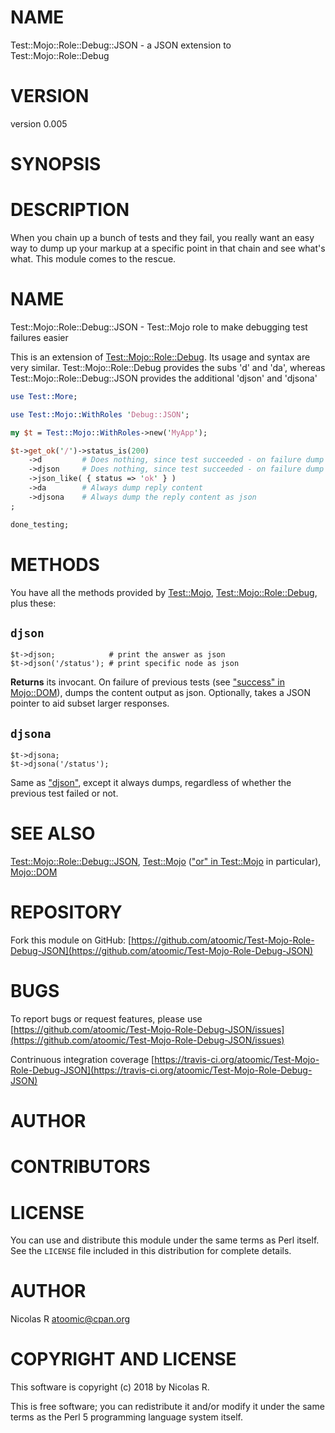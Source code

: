 # NAME

Test::Mojo::Role::Debug::JSON - a JSON extension to Test::Mojo::Role::Debug

# VERSION

version 0.005

# SYNOPSIS

# DESCRIPTION

When you chain up a bunch of tests and they fail, you really want an easy
way to dump up your markup at a specific point in that chain and see
what's what. This module comes to the rescue.

# NAME

Test::Mojo::Role::Debug::JSON - Test::Mojo role to make debugging test failures easier

This is an extension of [Test::Mojo::Role::Debug](https://metacpan.org/pod/Test%3A%3AMojo%3A%3ARole%3A%3ADebug).
Its usage and syntax are very similar.
Test::Mojo::Role::Debug provides the subs 'd' and 'da',
whereas Test::Mojo::Role::Debug::JSON provides the additional 'djson' and 'djsona'

```perl
use Test::More;

use Test::Mojo::WithRoles 'Debug::JSON';

my $t = Test::Mojo::WithRoles->new('MyApp');

$t->get_ok('/')->status_is(200)
    ->d         # Does nothing, since test succeeded - on failure dump content
    ->djson     # Does nothing, since test succeeded - on failure dump content as json
    ->json_like( { status => 'ok' } )
    ->da        # Always dump reply content
    ->djsona    # Always dump the reply content as json
;

done_testing;
```

# METHODS

You have all the methods provided by [Test::Mojo](https://metacpan.org/pod/Test%3A%3AMojo), [Test::Mojo::Role::Debug](https://metacpan.org/pod/Test%3A%3AMojo%3A%3ARole%3A%3ADebug), plus these:

## `djson`

```
$t->djson;            # print the answer as json
$t->djson('/status'); # print specific node as json
```

**Returns** its invocant.
On failure of previous tests (see ["success" in Mojo::DOM](https://metacpan.org/pod/Mojo%3A%3ADOM#success)),
dumps the content output as json. Optionally, takes a JSON pointer to aid subset
larger responses.

## `djsona`

```
$t->djsona;
$t->djsona('/status');
```

Same as ["djson"](#djson), except it always dumps, regardless of whether the previous
test failed or not.

# SEE ALSO

[Test::Mojo::Role::Debug::JSON](https://metacpan.org/pod/Test%3A%3AMojo%3A%3ARole%3A%3ADebug%3A%3AJSON), [Test::Mojo](https://metacpan.org/pod/Test%3A%3AMojo) (["or" in Test::Mojo](https://metacpan.org/pod/Test%3A%3AMojo#or) in particular), [Mojo::DOM](https://metacpan.org/pod/Mojo%3A%3ADOM)

# REPOSITORY

Fork this module on GitHub:
[https://github.com/atoomic/Test-Mojo-Role-Debug-JSON](https://github.com/atoomic/Test-Mojo-Role-Debug-JSON)

# BUGS

To report bugs or request features, please use
[https://github.com/atoomic/Test-Mojo-Role-Debug-JSON/issues](https://github.com/atoomic/Test-Mojo-Role-Debug-JSON/issues)

Contrinuous integration coverage
[https://travis-ci.org/atoomic/Test-Mojo-Role-Debug-JSON](https://travis-ci.org/atoomic/Test-Mojo-Role-Debug-JSON)

# AUTHOR

# CONTRIBUTORS

# LICENSE

You can use and distribute this module under the same terms as Perl itself.
See the `LICENSE` file included in this distribution for complete
details.

# AUTHOR

Nicolas R <atoomic@cpan.org>

# COPYRIGHT AND LICENSE

This software is copyright (c) 2018 by Nicolas R.

This is free software; you can redistribute it and/or modify it under
the same terms as the Perl 5 programming language system itself.
